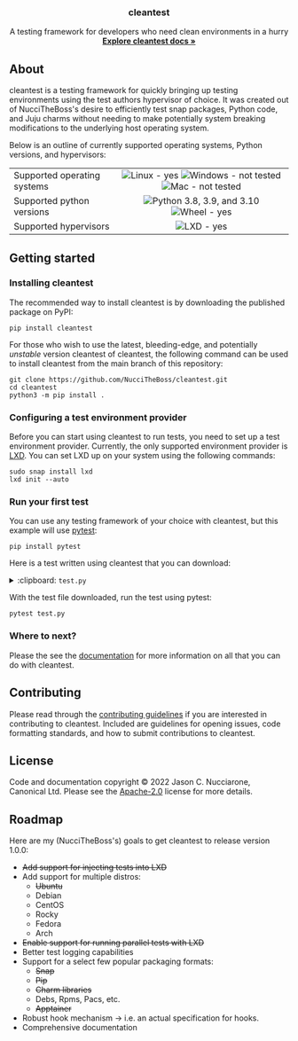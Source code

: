 <h3 align="center">cleantest</h3>

<p align="center">
A testing framework for developers who need clean environments in a hurry
<br>
<a href="https://nuccitheboss.github.io/cleantest/"><strong>Explore cleantest docs »</strong></a>
</p>

## About

cleantest is a testing framework for quickly bringing up testing environments using the test authors hypervisor of choice. It was created out of NucciTheBoss's desire to efficiently test snap packages, Python code, and Juju charms without needing to make potentially system breaking modifications to the underlying host operating system.

Below is an outline of currently supported operating systems, Python versions, and hypervisors:

|||
| :--- | :---: |
| Supported operating systems | ![Linux - yes](https://img.shields.io/badge/Linux-yes-green) ![Windows - not tested](https://img.shields.io/badge/Windows-not%20tested-red) ![Mac - not tested](https://img.shields.io/badge/Mac-not%20tested-red) |
| Supported python versions | ![Python 3.8, 3.9, and 3.10](https://img.shields.io/pypi/pyversions/cleantest) ![Wheel - yes](https://img.shields.io/pypi/wheel/cleantest)|
| Supported hypervisors | ![LXD - yes](https://img.shields.io/badge/LXD-yes-green) |

## Getting started

### Installing cleantest

The recommended way to install cleantest is by downloading the published package on PyPI:

```commandline
pip install cleantest
```

For those who wish to use the latest, bleeding-edge, and potentially *unstable* version cleantest of cleantest, the
following command can be used to install cleantest from the main branch of this repository:

```commandline
git clone https://github.com/NucciTheBoss/cleantest.git
cd cleantest
python3 -m pip install .
```

### Configuring a test environment provider

Before you can start using cleantest to run tests, you need to set up a test environment provider. Currently, the only 
supported environment provider is [LXD](https://ubuntu.com/lxd). You can set LXD up on your system using the following 
commands:

```commandline
sudo snap install lxd
lxd init --auto
```

### Run your first test

You can use any testing framework of your choice with cleantest, but this example will use 
[pytest](https://docs.pytest.org/en/7.2.x/):

```
pip install pytest
```

Here is a test written using cleantest that you can download:

<details>
  <summary> :clipboard: <code>test.py</code> </summary>

```python
#!/usr/bin/env python3

"""A basic test"""

from cleantest.provider import lxd


@lxd(preserve=False)
def do_something():
    import sys

    try:
        import urllib
        sys.exit(0)
    except ImportError:
        sys.exit(1)


class TestSuite:
    def test_do_something(self) -> None:
        result = do_something()
        assert result.exit_code == 0
```
</details>

With the test file downloaded, run the test using pytest:

```commandline
pytest test.py
```

### Where to next?

Please the see the [documentation](https://nuccitheboss.github.io/cleantest/) for more information on all that you can 
do with cleantest.

## Contributing

Please read through the [contributing guidelines](https://github.com/NucciTheBoss/cleantest/blob/main/CONTRIBUTING.md) 
if you are interested in contributing to cleantest. Included are guidelines for opening issues, code formatting 
standards, and how to submit contributions to cleantest.

## License

Code and documentation copyright &copy; 2022 Jason C. Nucciarone, Canonical Ltd. Please see the 
[Apache-2.0](https://www.apache.org/licenses/LICENSE-2.0.html) license for more details.

## Roadmap

Here are my (NucciTheBoss's) goals to get cleantest to release version 1.0.0:

* ~~Add support for injecting tests into LXD~~
* Add support for multiple distros:
  * ~~Ubuntu~~
  * Debian
  * CentOS
  * Rocky
  * Fedora
  * Arch
* ~~Enable support for running parallel tests with LXD~~
* Better test logging capabilities
* Support for a select few popular packaging formats:
  * ~~Snap~~
  * ~~Pip~~
  * ~~Charm libraries~~
  * Debs, Rpms, Pacs, etc.
  * ~~Apptainer~~
* Robust hook mechanism -> i.e. an actual specification for hooks.
* Comprehensive documentation
